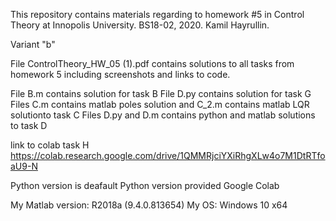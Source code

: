 This repository contains materials regarding to homework #5 in Control Theory at Innopolis University. BS18-02, 2020. Kamil Hayrullin.

Variant "b"

File ControlTheory_HW_05 (1).pdf contains solutions to all tasks from homework 5 including screenshots and links to code.

File B.m contains solution for task B
File D.py contains solution for task G
Files C.m contains matlab poles solution and C_2.m contains matlab LQR solutionto task C
Files D.py and D.m contains python and matlab solutions to task D

link to colab task H
https://colab.research.google.com/drive/1QMMRjciYXiRhgXLw4o7M1DtRTfoaU9-N

Python version is deafault Python version provided Google Colab

My Matlab version: R2018a (9.4.0.813654) My OS: Windows 10 x64
